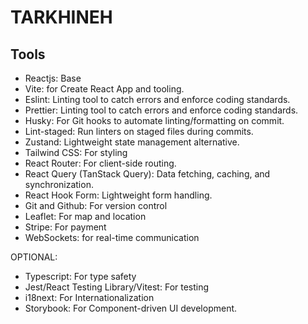 # TARKHINEH

## Tools

- Reactjs:  Base
- Vite:  for Create React App and tooling.
- Eslint:  Linting tool to catch errors and enforce coding standards.
- Prettier:  Linting tool to catch errors and enforce coding standards.
- Husky: For Git hooks to automate linting/formatting on commit.
- Lint-staged: Run linters on staged files during commits.
- Zustand: Lightweight state management alternative.
- Tailwind CSS: For styling
- React Router: For client-side routing.
- React Query (TanStack Query): Data fetching, caching, and synchronization.
- React Hook Form: Lightweight form handling.
- Git and Github: For version control
- Leaflet: For map and location
- Stripe: For payment
- WebSockets:  for real-time communication

OPTIONAL:

- Typescript: For type safety
- Jest/React Testing Library/Vitest: For testing
- i18next: For Internationalization
- Storybook: For Component-driven UI development.
